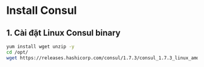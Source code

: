 # Install Consul

## 1. Cài đặt Linux Consul binary
```sh
yum install wget unzip -y
cd /opt/
wget https://releases.hashicorp.com/consul/1.7.3/consul_1.7.3_linux_amd64.zip
```
